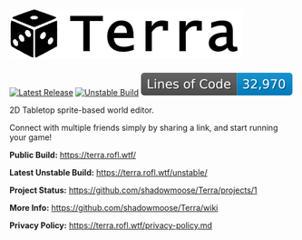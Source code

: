 # ![Terra](./web-ui/public/terra-logo.png)
[![Latest Release](https://github.com/shadowmoose/Terra/workflows/Build%20UI/badge.svg)](https://github.com/shadowmoose/Terra/actions?query=workflow%3A%22Build+UI%22) [![Unstable Build](https://github.com/shadowmoose/Terra/workflows/Build%20Unstable/badge.svg)](https://github.com/shadowmoose/Terra/actions?query=workflow%3A%22Build+Unstable%22) ![Lines of Code](https://raw.githubusercontent.com/shadowmoose/Terra/image-data/loc-badge.svg)

2D Tabletop sprite-based world editor.

Connect with multiple friends simply by sharing a link, and start running your game!


__Public Build:__ https://terra.rofl.wtf/

__Latest Unstable Build:__ https://terra.rofl.wtf/unstable/

__Project Status:__ https://github.com/shadowmoose/Terra/projects/1

__More Info:__ https://github.com/shadowmoose/Terra/wiki

__Privacy Policy:__ https://terra.rofl.wtf/privacy-policy.md
